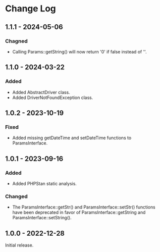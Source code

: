 # Change Log

## 1.1.1 - 2024-05-06

### Chagned

- Calling Params::getString() will now return '0' if false instead of ''.

## 1.1.0 - 2024-03-22

### Added

- Added AbstractDriver class.
- Added DriverNotFoundException class.

## 1.0.2 - 2023-10-19

### Fixed

- Added missing getDateTime and setDateTime functions to ParamsInterface.

## 1.0.1 - 2023-09-16

### Added

- Added PHPStan static analysis.

### Changed

- The ParamsInterface::getStr() and ParamsInterface::setStr() functions have been deprecated in favor of ParamsInterface::getString and ParamsInterface::setString().

## 1.0.0 - 2022-12-28

Initial release.
